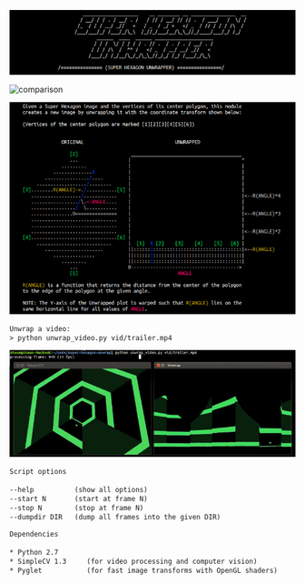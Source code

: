 ![Super Hexagon Unwrapper](img/ascii.png)

![comparison](img/comparison.gif)

![diagram](img/diagram-color.png)


```
Unwrap a video:
> python unwrap_video.py vid/trailer.mp4
```

![screenshot](img/screenshot.jpg)

```
Script options

--help          (show all options)
--start N       (start at frame N)
--stop N        (stop at frame N)
--dumpdir DIR   (dump all frames into the given DIR)
```

```
Dependencies

* Python 2.7
* SimpleCV 1.3     (for video processing and computer vision)
* Pyglet           (for fast image transforms with OpenGL shaders)
```
